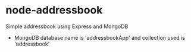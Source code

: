 # node-addressbook
Simple addressbook using Express and MongoDB
- MongoDB database name is 'addressbookApp' and collection used is 'addressbook'
